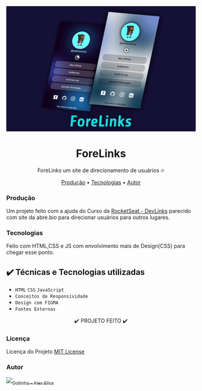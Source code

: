 <img src="./assets/capa.png"/>
<h1 align="center">
	ForeLinks
</h1>
<p align ="center">
	ForeLinks um site de direcionamento de usuários 🔥
</p>
<p align="center">
 <a href="#producao">Produção</a> • 
 <a href="#tecnologias">Tecnologias</a> • 
 <a href="#autor">Autor</a>
</p>

### Produção
<p>
 Um projeto feito com a ajuda do Curso da <a href="https://www.rocketseat.com.br">RocketSeat - DevLinks</a> parecido com site da abre.bio para direcionar usuários para outros lugares.
</p>

### Tecnologias
<p>
 Feito com HTML,CSS e JS com envolvimento mais de Design(CSS) para chegar esse ponto.
</p>

## ✔️ Técnicas e Tecnologias utilizadas 
 - ``HTML`` ``CSS`` ``JavaScript``
 - ``Conceitos de Responsividade``
 - ``Design com FIGMA``
 - ``Fontes Externas``

<p align="center">
✔️ PROJETO FEITO ✔️
</p>

### Licença

Licença do Projeto [MIT License](./LICENSE)

### Autor
[<img width="120px" src="https://github.com/devalex16.png"/><sub>Gollinha - Alex Silva</sub>](https://github.com/devalex16)
